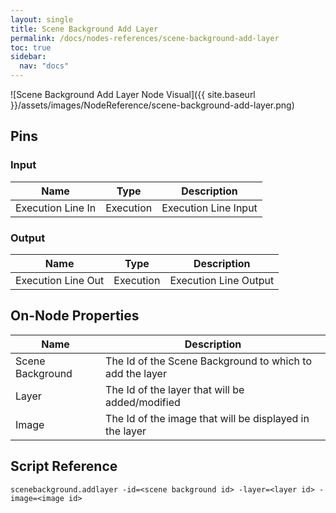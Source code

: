 ```yaml
---
layout: single
title: Scene Background Add Layer
permalink: /docs/nodes-references/scene-background-add-layer
toc: true
sidebar:
  nav: "docs"
---
```



![Scene Background Add Layer Node Visual]({{ site.baseurl }}/assets/images/NodeReference/scene-background-add-layer.png)

## Pins

### Input

| Name | Type | Description |
| --- | --- | --- |
| Execution Line In | Execution | Execution Line Input |

### Output

| Name | Type | Description |
| --- | --- | --- |
| Execution Line Out | Execution | Execution Line Output |

## On-Node Properties

| Name | Description |
| --- | --- |
| Scene Background | The Id of the Scene Background to which to add the layer |
| Layer | The Id of the layer that will be added/modified |
| Image | The Id of the image that will be displayed in the layer |

## Script Reference
```
scenebackground.addlayer -id=<scene background id> -layer=<layer id> -image=<image id>
```